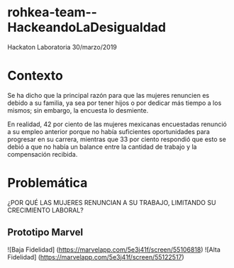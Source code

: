 # rohkea-team--HackeandoLaDesigualdad
Hackaton Laboratoria 30/marzo/2019

# Contexto
Se ha dicho que la principal razón para que las mujeres renuncien es debido a su familia, ya sea por tener hijos o por dedicar más tiempo a los mismos; sin embargo, la encuesta lo desmiente.

En realidad, 42 por ciento de las mujeres mexicanas encuestadas renunció a su empleo anterior porque no había suficientes oportunidades para progresar en su carrera, mientras que 33 por ciento respondió que esto se debió a que no había un balance entre la cantidad de trabajo y la compensación recibida.

# Problemática
¿POR QUÉ LAS MUJERES RENUNCIAN A SU TRABAJO, LIMITANDO SU CRECIMIENTO LABORAL?

## Prototipo Marvel
![Baja Fidelidad] (https://marvelapp.com/5e3j41f/screen/55106818)
![Alta Fidelidad] (https://marvelapp.com/5e3j41f/screen/55122517)
